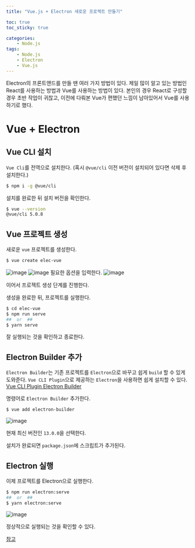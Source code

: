 ```yaml
---
title: "Vue.js + Electron 새로운 프로젝트 만들기"

toc: true
toc_sticky: true

categories:
    - Node.js
tags:
    - Node.js
    - Electron
    - Vue.js
---
```


Electron의 프론트앤드를 만들 땐 여러 가지 방법이 있다. 제일 많이 알고 있는 방법인 React를 사용하는 방법과 Vue를 사용하는 방법이 있다. 본인의 경우 React로 구성할 경우 초반 작업이 귀찮고, 이전에 다뤄본 Vue가 편했던 느낌이 남아있어서 Vue를 사용하기로 했다.

# Vue + Electron
## Vue CLI 설치
`Vue Cli`를 전역으로 설치한다. (혹시 `@vue/cli` 이전 버전이 설치되어 있다면 삭제 후 설치한다.)

```bash
$ npm i -g @vue/cli
```
설치를 완료한 뒤 설치 버전을 확인한다.

```bash
$ vue --version
@vue/cli 5.0.8
```

## Vue 프로젝트 생성
새로운 `vue` 프로젝트를 생성한다.
```bash
$ vue create elec-vue
```
![image](https://github.com/user-attachments/assets/c03ee439-c923-4880-90b0-f877f51cb22b)
![image](https://github.com/user-attachments/assets/6cb6fb6f-3888-404e-96ce-0f00304f4c30)
필요한 옵션을 입력한다.
![image](https://github.com/user-attachments/assets/71b9f987-ff40-40c7-97ab-1a24c2731d09)

이어서 프로젝트 생성 단계를 진행한다.

생성을 완료한 뒤, 프로젝트를 실행한다.
```bash
$ cd elec-vue
$ npm run serve
##	or  ##
$ yarn serve
```

잘 실행되는 것을 확인하고 종료한다.

## Electron Builder 추가
`Electron Builder`는 기존 프로젝트를 `Electron`으로 바꾸고 쉽게 `build` 할 수 있게 도와준다.
`Vue CLI Plugin`으로 제공하는 `Electron`을 사용하면 쉽게 설치할 수 있다.
[Vue CLI Plugin Electron Builder](https://nklayman.github.io/vue-cli-plugin-electron-builder/)

명령어로 `Electron Builder` 추가한다.
```bash
$ vue add electron-builder
```
![image](https://github.com/user-attachments/assets/8cbf7bc0-7f24-468a-95a9-56f41ad90848)

현재 최신 버전인 `13.0.0`을 선택한다.

설치가 완료되면 `package.json`에 스크립트가 추가된다.

## Electron 실행
이제 프로젝트를 Electron으로 실행한다. 
```bash
$ npm run electron:serve
##  or  ##
$ yarn electron:serve
```

![image](https://github.com/user-attachments/assets/0d1c4b57-328c-4fd8-a091-24a726e1526f)

정상적으로 실행되는 것을 확인할 수 있다.

[참고](https://codegear.tistory.com/83)
